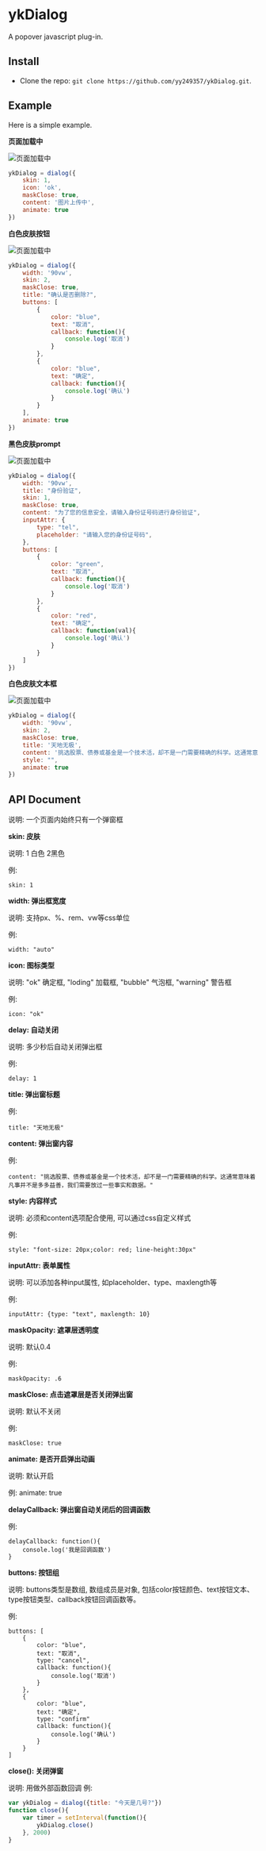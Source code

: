 ykDialog
======

A popover javascript plug-in.

Install
-------

* Clone the repo: `git clone https://github.com/yy249357/ykDialog.git`.

Example
-----------

Here is a simple example.

**页面加载中**

![页面加载中]( https://raw.githubusercontent.com/yy249357/project/master/screenshots/1.jpg)

```js
ykDialog = dialog({
    skin: 1,
    icon: 'ok',
    maskClose: true,
    content: '图片上传中',
    animate: true
})
```
**白色皮肤按钮**

![页面加载中]( https://raw.githubusercontent.com/yy249357/project/master/screenshots/2.jpg)

```js
ykDialog = dialog({
    width: '90vw',
    skin: 2,
    maskClose: true,
    title: "确认是否删除?",
    buttons: [
        {
            color: "blue",
            text: "取消",
            callback: function(){
                console.log('取消')
            }
        },
        {
            color: "blue",
            text: "确定",
            callback: function(){
                console.log('确认')
            }
        }
    ],
    animate: true
})
```
**黑色皮肤prompt**

![页面加载中]( https://raw.githubusercontent.com/yy249357/project/master/screenshots/3.jpg)

```js
ykDialog = dialog({
    width: '90vw',
    title: "身份验证",
    skin: 1,
    maskClose: true,
    content: "为了您的信息安全，请输入身份证号码进行身份验证",
    inputAttr: {
        type: "tel",
        placeholder: "请输入您的身份证号码",
    },
    buttons: [
        {
            color: "green",
            text: "取消",
            callback: function(){
                console.log('取消')
            }
        },
        {
            color: "red",
            text: "确定",
            callback: function(val){
                console.log('确认')
            }
        }
    ]
})
```
**白色皮肤文本框**

![页面加载中]( https://raw.githubusercontent.com/yy249357/project/master/screenshots/4.jpg)

```js
ykDialog = dialog({
    width: '90vw',
    skin: 2,
    maskClose: true,
    title: '天地无极',
    content: '挑选股票、债券或基金是一个技术活，却不是一门需要精确的科学。这通常意味着凡事并不是多多益善，我们需要放过一些事实和数据。',
    style: "",
    animate: true
})
```


API Document
--------

说明: 一个页面内始终只有一个弹窗框

**skin: 皮肤**

说明: 1 白色   2黑色

例:
```
skin: 1
```

**width: 弹出框宽度**

说明: 支持px、%、rem、vw等css单位

例:
```
width: "auto"
```

**icon: 图标类型**

说明: "ok" 确定框, "loding" 加载框,  "bubble" 气泡框,  "warning" 警告框

例:
```
icon: "ok"
```

**delay: 自动关闭**

说明: 多少秒后自动关闭弹出框

例:
```
delay: 1
```

**title: 弹出窗标题**

例:
```
title: "天地无极"
```

**content: 弹出窗内容**

例:
```
content: "挑选股票、债券或基金是一个技术活，却不是一门需要精确的科学。这通常意味着凡事并不是多多益善，我们需要放过一些事实和数据。"
```

**style: 内容样式**

说明: 必须和content选项配合使用, 可以通过css自定义样式

例:
```
style: "font-size: 20px;color: red; line-height:30px"
```

**inputAttr: 表单属性**

说明: 可以添加各种input属性, 如placeholder、type、maxlength等

例:
```
inputAttr: {type: "text", maxlength: 10}
```

**maskOpacity: 遮罩层透明度**

说明: 默认0.4

例:
```
maskOpacity: .6
```

**maskClose: 点击遮罩层是否关闭弹出窗**

说明: 默认不关闭

例:
```
maskClose: true
```

**animate: 是否开启弹出动画**

说明: 默认开启

例: animate: true

**delayCallback: 弹出窗自动关闭后的回调函数**

例:
```
delayCallback: function(){
    console.log('我是回调函数')
}
```

**buttons: 按钮组**

说明: buttons类型是数组, 数组成员是对象, 包括color按钮颜色、text按钮文本、type按钮类型、callback按钮回调函数等。

例:
```
buttons: [
    {
        color: "blue",
        text: "取消",
        type: "cancel",
        callback: function(){
            console.log('取消')
        }
    },
    {
        color: "blue",
        text: "确定",
        type: "confirm"
        callback: function(){
            console.log('确认')
        }
    }
]
```

**close(): 关闭弹窗**

说明: 用做外部函数回调
例: 
```js
var ykDialog = dialog({title: "今天是几号?"})
function close(){
    var timer = setInterval(function(){
        ykDialog.close()
    }, 2000)
}
```

